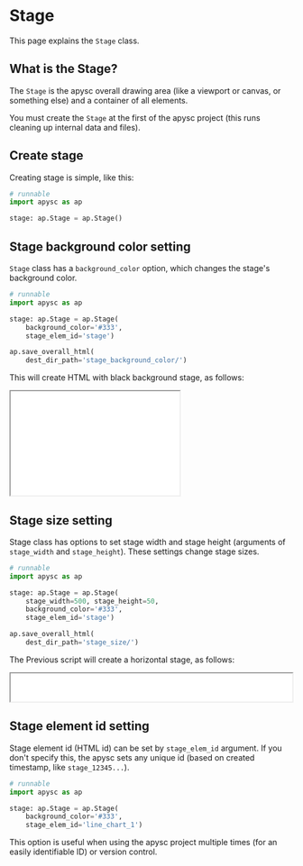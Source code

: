 # Stage

This page explains the `Stage` class.

## What is the Stage?

The `Stage` is the apysc overall drawing area (like a viewport or canvas, or something else) and a container of all elements.

You must create the `Stage` at the first of the apysc project (this runs cleaning up internal data and files).

## Create stage

Creating stage is simple, like this:

```py
# runnable
import apysc as ap

stage: ap.Stage = ap.Stage()
```

## Stage background color setting

`Stage` class has a `background_color` option, which changes the stage's background color.

```py
# runnable
import apysc as ap

stage: ap.Stage = ap.Stage(
    background_color='#333',
    stage_elem_id='stage')

ap.save_overall_html(
    dest_dir_path='stage_background_color/')
```

This will create HTML with black background stage, as follows:

<iframe src="static/stage_background_color/index.html" width="300" height="185"></iframe>

## Stage size setting

Stage class has options to set stage width and stage height (arguments of `stage_width` and `stage_height`). These settings change stage sizes.

```py
# runnable
import apysc as ap

stage: ap.Stage = ap.Stage(
    stage_width=500, stage_height=50,
    background_color='#333',
    stage_elem_id='stage')

ap.save_overall_html(
    dest_dir_path='stage_size/')
```

The Previous script will create a horizontal stage, as follows:

<iframe src="static/stage_size/index.html" width="500", height="50"></iframe>

## Stage element id setting

Stage element id (HTML id) can be set by `stage_elem_id` argument. If you don't specify this, the apysc sets any unique id (based on created timestamp, like `stage_12345...`).

```py
# runnable
import apysc as ap

stage: ap.Stage = ap.Stage(
    background_color='#333',
    stage_elem_id='line_chart_1')
```

This option is useful when using the apysc project multiple times (for an easily identifiable ID) or version control.
